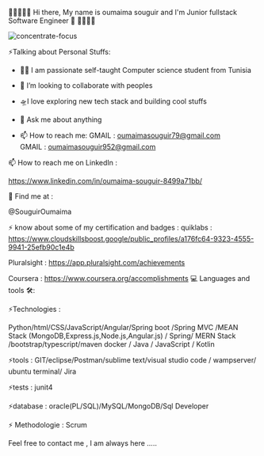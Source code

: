 👋👋👋👋👋 Hi there, My name is oumaima souguir and I'm Junior fullstack Software Engineer  👋 👋👋👋👋    
 
 
 ![concentrate-focus](https://user-images.githubusercontent.com/81293137/196886229-8cb169cd-45d6-41a6-81eb-0fa8d941a4fe.gif)

⚡️Talking about Personal Stuffs:

- 👩‍💻 I am passionate self-taught Computer science student from Tunisia
- 👯 I’m looking to collaborate with peoples
- 🛸I love exploring new tech stack and building cool stuffs
- 💬 Ask me about anything

- 📫 How to reach me:
  GMAIL : oumaimasouguir79@gmail.com  
  GMAIL : oumaimasouguir952@gmail.com  
  
 📫 How to reach me on LinkedIn : 
 
 https://www.linkedin.com/in/oumaima-souguir-8499a71bb/
 
 🙌 Find me at :

  @SouguirOumaima
  
 ⚡️ know about some of my certification and badges : 
  quiklabs :
  https://www.cloudskillsboost.google/public_profiles/a176fc64-9323-4555-9941-25efb90c1e4b
  
  Pluralsight :
  https://app.pluralsight.com/achievements 
  
  Coursera : 
  https://www.coursera.org/accomplishments
 💻 Languages and tools 🛠️:
 
⚡️Technologies :

Python/html/CSS/JavaScript/Angular/Spring
boot /Spring MVC /MEAN Stack (MongoDB,Express.js,Node.js,Angular.js) / Spring/ MERN Stack 
/bootstrap/typescript/maven
docker / Java / JavaScript / Kotlin

⚡️tools :
GIT/eclipse/Postman/sublime text/visual studio
code / wampserver/ ubuntu terminal/ Jira

⚡️tests : junit4 

⚡️database : 
oracle(PL/SQL)/MySQL/MongoDB/Sql Developer

⚡️ Methodologie : Scrum    


 
Feel free to contact me , I am always here .....

